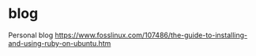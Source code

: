 # blog
Personal blog
https://www.fosslinux.com/107486/the-guide-to-installing-and-using-ruby-on-ubuntu.htm
